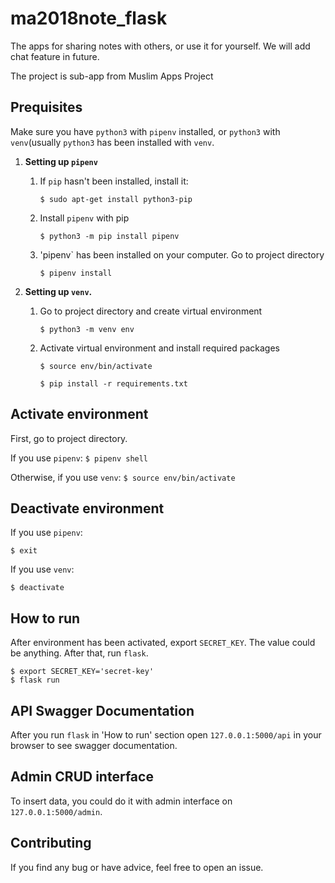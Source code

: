 # ma2018note_flask
The apps for sharing notes with others, or use it for yourself. We will add chat feature in future.

The project is sub-app from Muslim Apps Project

## Prequisites
Make sure you have `python3` with `pipenv` installed, or `python3` with `venv`(usually `python3` has been installed with `venv`.

1. **Setting up `pipenv`**
    1. If `pip` hasn't been installed, install it:
    
         ```
         $ sudo apt-get install python3-pip
         ```
    
    1. Install `pipenv` with pip
    
        ```
        $ python3 -m pip install pipenv
        ```
    
    1. 'pipenv` has been installed on your computer.
        Go to project directory
        
        ```
        $ pipenv install
        ```

1. **Setting up `venv`.**
    1. Go to project directory and create virtual environment
    
        ```
        $ python3 -m venv env
        ```
        
    1. Activate virtual environment and install required packages

        `$ source env/bin/activate`
        
        `$ pip install -r requirements.txt`

## Activate environment
First, go to project directory.

If you use `pipenv`:
    ```
    $ pipenv shell
    ```

Otherwise, if you use `venv`:
    ```
    $ source env/bin/activate
    ```

## Deactivate environment
If you use `pipenv`:

`$ exit`


If you use `venv`:

`$ deactivate`

## How to run
After environment has been activated, export `SECRET_KEY`. The value could be anything. After that, run `flask`.

```
$ export SECRET_KEY='secret-key'
$ flask run
```

## API Swagger Documentation
After you run `flask` in 'How to run' section open `127.0.0.1:5000/api` in your browser to see swagger documentation.

## Admin CRUD interface
To insert data, you could do it with admin interface on `127.0.0.1:5000/admin`.

## Contributing
If you find any bug or have advice, feel free to open an issue.